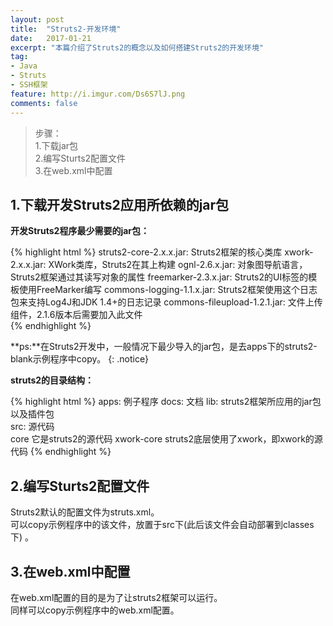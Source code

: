 ```yaml
---
layout: post
title:  "Struts2-开发环境"
date:   2017-01-21
excerpt: "本篇介绍了Struts2的概念以及如何搭建Struts2的开发环境"
tag:
- Java 
- Struts
- SSH框架
feature: http://i.imgur.com/Ds6S7lJ.png
comments: false
---
```


 

>步骤：  
>1.下载jar包  
>2.编写Sturts2配置文件  
>3.在web.xml中配置    

## 1.下载开发Struts2应用所依赖的jar包  

**开发Struts2程序最少需要的jar包：** 

{% highlight html %}
struts2-core-2.x.x.jar:    	 	Struts2框架的核心类库
xwork-2.x.x.jar:			XWork类库，Struts2在其上构建
ognl-2.6.x.jar:				对象图导航语言，Struts2框架通过其读写对象的属性
freemarker-2.3.x.jar:			Struts2的UI标签的模板使用FreeMarker编写
commons-logging-1.1.x.jar:		Struts2框架使用这个日志包来支持Log4J和JDK 1.4+的日志记录
commons-fileupload-1.2.1.jar: 		文件上传组件，2.1.6版本后需要加入此文件  
{% endhighlight %}

**ps:**在Struts2开发中，一般情况下最少导入的jar包，是去apps下的struts2-blank示例程序中copy。
{: .notice}
  

**struts2的目录结构：**  

{% highlight html %}
apps: 例子程序
docs: 文档
lib:  struts2框架所应用的jar包以及插件包				
src:  源代码  
     core  	  它是struts2的源代码
     xwork-core  struts2底层使用了xwork，即xwork的源代码
{% endhighlight %}


## 2.编写Sturts2配置文件  

Struts2默认的配置文件为struts.xml。  
可以copy示例程序中的该文件，放置于src下(此后该文件会自动部署到classes下) 。  


## 3.在web.xml中配置  
 
在web.xml配置的目的是为了让struts2框架可以运行。  
同样可以copy示例程序中的web.xml配置。
  
